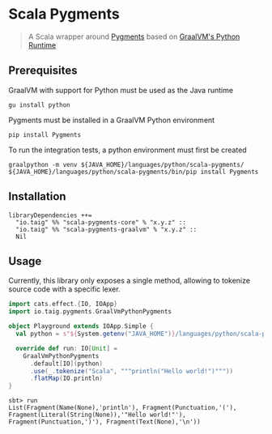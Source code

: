 # Scala Pygments

> A Scala wrapper around [Pygments](https://github.com/pygments/pygments) based on [GraalVM's Python Runtime](https://www.graalvm.org/reference-manual/python/)

## Prerequisites

GraalVM with support for Python must be used as the Java runtime  

```
gu install python
```

Pygments must be installed in a GraalVM Python environment  

```
pip install Pygments
```

To run the integration tests, a python environment must first be created

```
graalpython -m venv ${JAVA_HOME}/languages/python/scala-pygments/
${JAVA_HOME}/languages/python/scala-pygments/bin/pip install Pygments
```

## Installation

```
libraryDependencies ++=
  "io.taig" %% "scala-pygments-core" % "x.y.z" :: 
  "io.taig" %% "scala-pygments-graalvm" % "x.y.z" ::
  Nil
```

## Usage

Currently, this library only exposes a single method, allowing to tokenize source code with a specific lexer.

```scala
import cats.effect.{IO, IOApp}
import io.taig.pygments.GraalVmPythonPygments

object Playground extends IOApp.Simple {
  val python = s"${System.getenv("JAVA_HOME")}/languages/python/scala-pygments/bin/python"

  override def run: IO[Unit] =
    GraalVmPythonPygments
      .default[IO](python)
      .use(_.tokenize("Scala", """println("Hello world!")"""))
      .flatMap(IO.println)
}
```

```
sbt> run
List(Fragment(Name(None),'println'), Fragment(Punctuation,'('), Fragment(Literal(String(None)),'"Hello world!"'), Fragment(Punctuation,')'), Fragment(Text(None),'\n'))
```